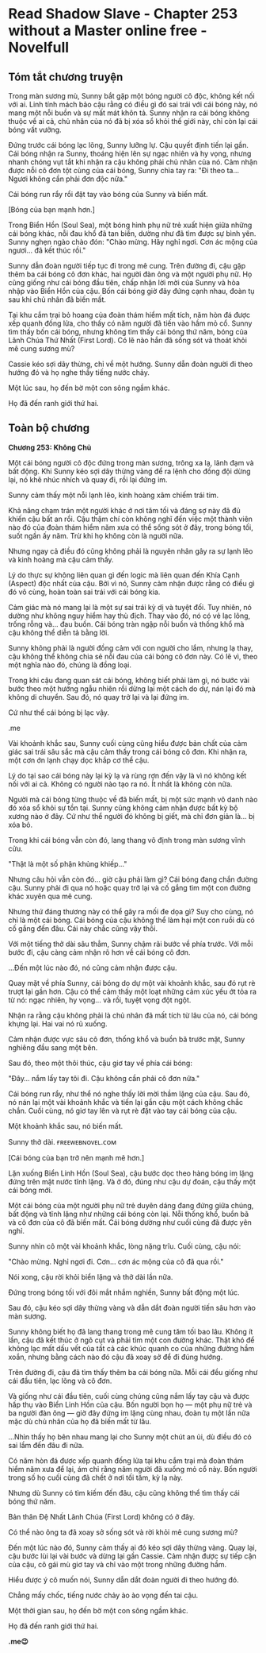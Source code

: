 # Read Shadow Slave - Chapter 253 without a Master online free - Novelfull

## Tóm tắt chương truyện

Trong màn sương mù, Sunny bắt gặp một bóng người cô độc, không kết nối với ai. Linh tính mách bảo cậu rằng có điều gì đó sai trái với cái bóng này, nó mang một nỗi buồn và sự mất mát khôn tả. Sunny nhận ra cái bóng không thuộc về ai cả, chủ nhân của nó đã bị xóa sổ khỏi thế giới này, chỉ còn lại cái bóng vất vưởng.

Đứng trước cái bóng lạc lõng, Sunny lưỡng lự. Cậu quyết định tiến lại gần. Cái bóng nhận ra Sunny, thoáng hiện lên sự ngạc nhiên và hy vọng, nhưng nhanh chóng vụt tắt khi nhận ra cậu không phải chủ nhân của nó. Cảm nhận được nỗi cô đơn tột cùng của cái bóng, Sunny chìa tay ra: "Đi theo ta... Ngươi không cần phải đơn độc nữa."

Cái bóng run rẩy rồi đặt tay vào bóng của Sunny và biến mất.

[Bóng của bạn mạnh hơn.]

Trong Biển Hồn (Soul Sea), một bóng hình phụ nữ trẻ xuất hiện giữa những cái bóng khác, nỗi đau khổ đã tan biến, dường như đã tìm được sự bình yên. Sunny nghẹn ngào chào đón: "Chào mừng. Hãy nghỉ ngơi. Cơn ác mộng của ngươi... đã kết thúc rồi."

Sunny dẫn đoàn người tiếp tục đi trong mê cung. Trên đường đi, cậu gặp thêm ba cái bóng cô đơn khác, hai người đàn ông và một người phụ nữ. Họ cũng giống như cái bóng đầu tiên, chấp nhận lời mời của Sunny và hòa nhập vào Biển Hồn của cậu. Bốn cái bóng giờ đây đứng cạnh nhau, đoàn tụ sau khi chủ nhân đã biến mất.

Tại khu cắm trại bỏ hoang của đoàn thám hiểm mất tích, năm hòn đá được xếp quanh đống lửa, cho thấy có năm người đã tiến vào hầm mỏ cổ. Sunny tìm thấy bốn cái bóng, nhưng không tìm thấy cái bóng thứ năm, bóng của Lãnh Chúa Thứ Nhất (First Lord). Có lẽ nào hắn đã sống sót và thoát khỏi mê cung sương mù?

Cassie kéo sợi dây thừng, chỉ về một hướng. Sunny dẫn đoàn người đi theo hướng đó và họ nghe thấy tiếng nước chảy.

Một lúc sau, họ đến bờ một con sông ngầm khác.

Họ đã đến ranh giới thứ hai.

## Toàn bộ chương

**Chương 253: Không Chủ**

Một cái bóng người cô độc đứng trong màn sương, trông xa lạ, lãnh đạm và bất động. Khi Sunny kéo sợi dây thừng vàng để ra lệnh cho đồng đội dừng lại, nó khẽ nhúc nhích và quay đi, rồi lại đứng im.

Sunny cảm thấy một nỗi lạnh lẽo, kinh hoàng xâm chiếm trái tim.

Khả năng chạm trán một người khác ở nơi tăm tối và đáng sợ này đã đủ khiến cậu bất an rồi. Cậu thậm chí còn không nghĩ đến việc một thành viên nào đó của đoàn thám hiểm năm xưa có thể sống sót ở đây, trong bóng tối, suốt ngần ấy năm. Trừ khi họ không còn là người nữa.

Nhưng ngay cả điều đó cũng không phải là nguyên nhân gây ra sự lạnh lẽo và kinh hoàng mà cậu cảm thấy.

Lý do thực sự không liên quan gì đến logic mà liên quan đến Khía Cạnh (Aspect) độc nhất của cậu. Bởi vì nó, Sunny cảm nhận được rằng có điều gì đó vô cùng, hoàn toàn sai trái với cái bóng kia.

Cảm giác mà nó mang lại là một sự sai trái kỳ dị và tuyệt đối. Tuy nhiên, nó dường như không nguy hiểm hay thù địch. Thay vào đó, nó có vẻ lạc lõng, trống rỗng và… đau buồn. Cái bóng tràn ngập nỗi buồn và thống khổ mà cậu không thể diễn tả bằng lời.

Sunny không phải là người đồng cảm với con người cho lắm, nhưng lạ thay, cậu không thể không chia sẻ nỗi đau của cái bóng cô đơn này. Có lẽ vì, theo một nghĩa nào đó, chúng là đồng loại.

Trong khi cậu đang quan sát cái bóng, không biết phải làm gì, nó bước vài bước theo một hướng ngẫu nhiên rồi dừng lại một cách do dự, nán lại đó mà không di chuyển. Sau đó, nó quay trở lại và lại đứng im.

Cứ như thể cái bóng bị lạc vậy.

.me

Vài khoảnh khắc sau, Sunny cuối cùng cũng hiểu được bản chất của cảm giác sai trái sâu sắc mà cậu cảm thấy trong cái bóng cô đơn. Khi nhận ra, một cơn ớn lạnh chạy dọc khắp cơ thể cậu.

Lý do tại sao cái bóng này lại kỳ lạ và rùng rợn đến vậy là vì nó không kết nối với ai cả. Không có người nào tạo ra nó. Ít nhất là không còn nữa.

Người mà cái bóng từng thuộc về đã biến mất, bị một sức mạnh vô danh nào đó xóa sổ khỏi sự tồn tại. Sunny cũng không cảm nhận được bất kỳ bộ xương nào ở đây. Cứ như thể người đó không bị giết, mà chỉ đơn giản là… bị xóa bỏ.

Trong khi cái bóng vẫn còn đó, lang thang vô định trong màn sương vĩnh cửu.

"Thật là một số phận khủng khiếp…"

Nhưng câu hỏi vẫn còn đó… giờ cậu phải làm gì? Cái bóng đang chắn đường cậu. Sunny phải đi qua nó hoặc quay trở lại và cố gắng tìm một con đường khác xuyên qua mê cung.

Nhưng thứ đáng thương này có thể gây ra mối đe dọa gì? Suy cho cùng, nó chỉ là một cái bóng. Cái bóng của cậu không thể làm hại một con ruồi dù có cố gắng đến đâu. Cái này chắc cũng vậy thôi.

Với một tiếng thở dài sâu thẳm, Sunny chậm rãi bước về phía trước. Với mỗi bước đi, cậu càng cảm nhận rõ hơn về cái bóng cô đơn.

…Đến một lúc nào đó, nó cũng cảm nhận được cậu.

Quay mặt về phía Sunny, cái bóng do dự một vài khoảnh khắc, sau đó rụt rè trượt lại gần hơn. Cậu có thể cảm thấy một loạt những cảm xúc yếu ớt tỏa ra từ nó: ngạc nhiên, hy vọng… và rồi, tuyệt vọng đột ngột.

Nhận ra rằng cậu không phải là chủ nhân đã mất tích từ lâu của nó, cái bóng khựng lại. Hai vai nó rũ xuống.

Cảm nhận được vực sâu cô đơn, thống khổ và buồn bã trước mặt, Sunny nghiêng đầu sang một bên.

Sau đó, theo một thôi thúc, cậu giơ tay về phía cái bóng:

"Đây… nắm lấy tay tôi đi. Cậu không cần phải cô đơn nữa."

Cái bóng run rẩy, như thể nó nghe thấy lời mời thầm lặng của cậu. Sau đó, nó nán lại một vài khoảnh khắc và tiến lại gần cậu một cách không chắc chắn. Cuối cùng, nó giơ tay lên và rụt rè đặt vào tay cái bóng của cậu.

Một khoảnh khắc sau, nó biến mất.

Sunny thở dài. ғʀᴇᴇᴡᴇʙɴᴏᴠᴇʟ.ᴄᴏᴍ

[Cái bóng của bạn trở nên mạnh mẽ hơn.]

Lặn xuống Biển Linh Hồn (Soul Sea), cậu bước dọc theo hàng bóng im lặng đứng trên mặt nước tĩnh lặng. Và ở đó, đúng như cậu dự đoán, cậu thấy một cái bóng mới.

Một cái bóng của một người phụ nữ trẻ duyên dáng đang đứng giữa chúng, bất động và tĩnh lặng như những cái bóng còn lại. Nỗi thống khổ, buồn bã và cô đơn của cô đã biến mất. Cái bóng dường như cuối cùng đã được yên nghỉ.

Sunny nhìn cô một vài khoảnh khắc, lòng nặng trĩu. Cuối cùng, cậu nói:

"Chào mừng. Nghỉ ngơi đi. Cơn… cơn ác mộng của cô đã qua rồi."

Nói xong, cậu rời khỏi biển lặng và thở dài lần nữa.

Đứng trong bóng tối với đôi mắt nhắm nghiền, Sunny bất động một lúc.

Sau đó, cậu kéo sợi dây thừng vàng và dẫn dắt đoàn người tiến sâu hơn vào màn sương.

Sunny không biết họ đã lang thang trong mê cung tăm tối bao lâu. Không ít lần, cậu đã kết thúc ở ngõ cụt và phải tìm một con đường khác. Thật khó để không lạc mất dấu vết của tất cả các khúc quanh co của những đường hầm xoắn, nhưng bằng cách nào đó cậu đã xoay sở để đi đúng hướng.

Trên đường đi, cậu đã tìm thấy thêm ba cái bóng nữa. Mỗi cái đều giống như cái đầu tiên, lạc lõng và cô đơn.

Và giống như cái đầu tiên, cuối cùng chúng cũng nắm lấy tay cậu và được hấp thụ vào Biển Linh Hồn của cậu. Bốn người bọn họ — một phụ nữ trẻ và ba người đàn ông — giờ đây đứng im lặng cùng nhau, đoàn tụ một lần nữa mặc dù chủ nhân của họ đã biến mất từ lâu.

…Nhìn thấy họ bên nhau mang lại cho Sunny một chút an ủi, dù điều đó có sai lầm đến đâu đi nữa.

Có năm hòn đá được xếp quanh đống lửa tại khu cắm trại mà đoàn thám hiểm năm xưa để lại, ám chỉ rằng năm người đã xuống mỏ cổ này. Bốn người trong số họ cuối cùng đã chết ở nơi tối tăm, kỳ lạ này.

Nhưng dù Sunny có tìm kiếm đến đâu, cậu cũng không thể tìm thấy cái bóng thứ năm.

Bản thân Đệ Nhất Lãnh Chúa (First Lord) không có ở đây.

Có thể nào ông ta đã xoay sở sống sót và rời khỏi mê cung sương mù?

Đến một lúc nào đó, Sunny cảm thấy ai đó kéo sợi dây thừng vàng. Quay lại, cậu bước lùi lại vài bước và dừng lại gần Cassie. Cảm nhận được sự tiếp cận của cậu, cô gái mù giơ tay và chỉ vào một trong những đường hầm.

Hiểu được ý cô muốn nói, Sunny dẫn dắt đoàn người đi theo hướng đó.

Chẳng mấy chốc, tiếng nước chảy ào ào vọng đến tai cậu.

Một thời gian sau, họ đến bờ một con sông ngầm khác.

Họ đã đến ranh giới thứ hai.

**.me😉**